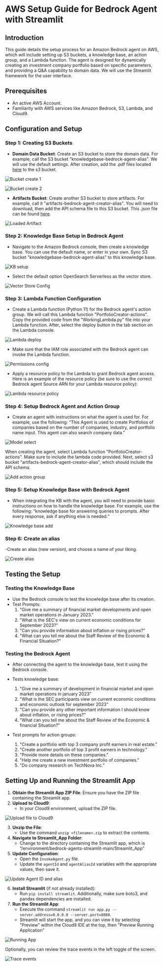 
# AWS Setup Guide for Bedrock Agent with Streamlit

## Introduction
This guide details the setup process for an Amazon Bedrock agent on AWS, which will include setting up S3 buckets, a knowledge base, an action group, and a Lambda function. The agent is designed for dynamically creating an investment company portfolio based on specific parameters, and providing a Q&A capability to domain data. We will use the Streamlit framework for the user interface.

## Prerequisites
- An active AWS Account.
- Familiarity with AWS services like Amazon Bedrock, S3, Lambda, and Cloud9.

## Configuration and Setup

### Step 1: Creating S3 Buckets
- **Domain Data Bucket**: Create an S3 bucket to store the domain data. For example, call the S3 bucket "knowledgebase-bedrock-agent-alias". We will use the default settings. After creation, add the .pdf files located [here](https://github.com/jossai87/bedrock-agents-streamlit/tree/main/s3Docs) to the s3 bucket.

![Bucket create 1](Streamlit_App/images/bucket_pic_1.png)

![Bucket create 2](Streamlit_App/images/bucket_pic_2.png)

- **Artifacts Bucket**: Create another S3 bucket to store artifacts. For example, call it "artifacts-bedrock-agent-creator-alias". You will need to download, then add the API schema file to this S3 bucket. This .json file can be found [here](https://github.com/jossai87/bedrock-agents-streamlit/blob/main/WorkingSchema.json).

![Loaded Artifact](Streamlit_App/images/loaded_artifact.png)

### Step 2: Knowledge Base Setup in Bedrock Agent
- Navigate to the Amazon Bedrock console, then create a knowledge base. You can use the default name, or enter in your own. Sync S3 bucket "knowledgebase-bedrock-agent-alias" to this knowledge base.

![KB setup](Streamlit_App/images/KB_setup.png)

- Select the default option OpenSearch Serverless as the vector store.
 
![Vector Store Config](Streamlit_App/images/vector_store_config.png)


### Step 3: Lambda Function Configuration
- Create a Lambda function (Python 11) for the Bedrock agent's action group. We will call this Lambda function "PortfolioCreator-actions". Copy the provided code from the "WorkingLambda.py" file into your Lambda function. After, select the deploy button in the tab section on the Lambda console.

![Lambda deploy](Streamlit_App/images/lambda_deploy.png)

- Make sure that the IAM role associated with the Bedrock agent can invoke the Lambda function.

![Permissions config](Streamlit_App/images/permissions_config.png)

- Apply a resource policy to the Lambda to grant Bedrock agent access. Here is an example of the resource policy (be sure to use the correct Bedrock agent Source ARN for your Lambda resource policy):  

![Lambda resource policy](Streamlit_App/images/lambda_resource_policy.png)

### Step 4: Setup Bedrock Agent and Action Group 
- Create an agent with instructions on what the agent is used for. For example, use the following: “This Agent is used to create Portfolios of companies based on the number of companies, industry, and portfolio name input. This agent can also search company data.” 

![Model select](Streamlit_App/images/select_model.png)

When creating the agent, select Lambda function "PortfolioCreator-actions". Make sure to include the lambda code provided. Next, select s3 bucket "artifacts-bedrock-agent-creator-alias", which should include the API schema.

![Add action group](Streamlit_App/images/action_group_add.png)

### Step 5: Setup Knowledge Base with Bedrock Agent
- When integrating the KB with the agent, you will need to provide basic instructions on how to handle the knowledge base. For example, use the following: “knowledge base for answering queries to prompts. After every response, ask if anything else is needed.”
 
![Knowledge base add](Streamlit_App/images/add_knowledge_base.png)

### Step 6: Create an alias
-Create an alias (new version), and choose a name of your liking. 
 
![Create alias](Streamlit_App/images/create_alias.png)

## Testing the Setup
### Testing the Knowledge Base
- Use the Bedrock console to test the knowledge base after its creation.
- Test Prompts:
  1. "Give me a summary of financial market developments and open market operations in January 2023."
  2. "What is the SEC's view on current economic conditions for September 2023?"
  3. "Can you provide information about inflation or rising prices?"
  4. "What can you tell me about the Staff Review of the Economic & Financial Situation?"

### Testing the Bedrock Agent
- After connecting the agent to the knowledge base, test it using the Bedrock console.

- Tests knowledge base:
    1. "Give me a summary of development in financial market and open market operations in january 2023"
    2. "What is the SEC participants view on current economic conditions and economic outlook for september 2023"
    3. "Can you provide any other important information I should know about inflation, or rising prices?"
    4. "What can you tell me about the Staff Review of the Economic & financial Situation?"

- Test prompts for action groups:
    1. "Create a portfolio with top 3 company profit earners in real estate."
    2. "Create another portfolio of top 3 profit earners in technology."
    3. "Provide more details on these companies."
    4. "Help me create a new investment portfolio of companies."
    5. "Do company research on TechNova Inc."

## Setting Up and Running the Streamlit App
1. **Obtain the Streamlit App ZIP File**: Ensure you have the ZIP file containing the Streamlit app.
2. **Upload to Cloud9**:
   - In your Cloud9 environment, upload the ZIP file.

![Upload file to Cloud9](Streamlit_App/images/upload_file_cloud9.png)

3. **Unzip the File**:
   - Use the command `unzip <filename>.zip` to extract the contents.
4. **Navigate to Streamlit_App Folder**:
   - Change to the directory containing the Streamlit app, which is “/environment/bedrock-agents-streamlit-main/Streamlit_App”
5. **Update Configuration**:
   - Open the `InvokeAgent.py` file.
   - Update the `agentId` and `agentAliasId` variables with the appropriate values, then save it.

![Update Agent ID and alias](Streamlit_App/images/update_agentId_and_alias.png)

6. **Install Streamlit** (if not already installed):
   - Run `pip install streamlit`. Additionally, make sure boto3, and pandas dependencies are installed.
7. **Run the Streamlit App**:
   - Execute the command `streamlit run app.py --server.address=0.0.0.0 --server.port=8080`.
   - Streamlit will start the app, and you can view it by selecting "Preview" within the Cloud9 IDE at the top, then "Preview Running Application"

![Running App ](Streamlit_App/images/running_app.png)

Optionally, you can review the trace events in the left toggle of the screen.

![Trace events ](Streamlit_App/images/trace_events.png)


